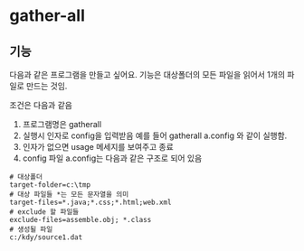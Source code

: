 # gather-all

## 기능
다음과 같은 프로그램을 만들고 싶어요.
기능은 대상폴더의 모든 파일을 읽어서 1개의 파일로 만드는 것임.

조건은 다음과 같음
1. 프로그램명은 gatherall
2. 실행시 인자로 config을 입력받음 예를 들어 gatherall a.config 와 같이 실행함.
3. 인자가 없으면 usage 메세지를 보여주고 종료
4. config 파일 a.config는 다음과 같은 구조로 되어 있음

```
# 대상폴더
target-folder=c:\tmp
# 대상 파일들 *는 모든 문자열을 의미
target-files=*.java;*.css;*.html;web.xml
# exclude 할 파일들
exclude-files=assemble.obj; *.class
# 생성될 파일
c:/kdy/source1.dat
```
